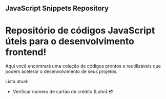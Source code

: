 ## JavaScript Snippets Repository
# Repositório de códigos JavaScript úteis para o desenvolvimento frontend! 
Aqui você encontrará uma coleção de códigos prontos e reutilizáveis que podem acelerar o desenvolvimento de seus projetos.

Lista atual:
- Verificar número de cartão de crédito (Luhn) 💳
